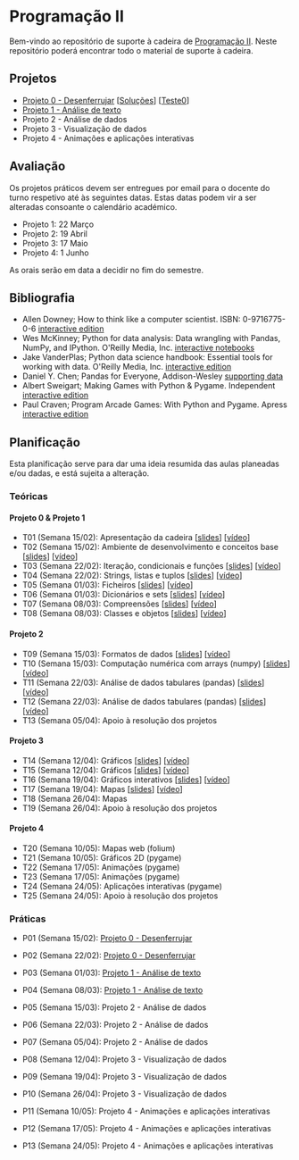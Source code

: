 # Programação II

Bem-vindo ao repositório de suporte à cadeira de [Programação II](https://sigarra.up.pt/fcup/pt/ucurr_geral.ficha_uc_view?pv_ocorrencia_id=464142).
Neste repositório poderá encontrar todo o material de suporte à cadeira.

## Projetos

* [Projeto 0 - Desenferrujar](projetos/Projeto0.ipynb) [[Soluções](projetos/Solucoes0.ipynb)] [[Teste0](projetos/Teste0.ipynb)] 
* [Projeto 1 - Análise de texto](projetos/Projeto1.ipynb)
* Projeto 2 - Análise de dados
* Projeto 3 - Visualização de dados
* Projeto 4 - Animações e aplicações interativas

## Avaliação

Os projetos práticos devem ser entregues por email para o docente do turno respetivo até às seguintes datas.
Estas datas podem vir a ser alteradas consoante o calendário académico.

* Projeto 1: 22 Março
* Projeto 2: 19 Abril
* Projeto 3: 17 Maio
* Projeto 4: 1 Junho

As orais serão em data a decidir no fim do semestre.

## Bibliografia

- Allen Downey; How to think like a computer scientist. ISBN: 0-9716775-0-6 [interactive edition](https://runestone.academy/runestone/books/published/thinkcspy/index.html) 
- Wes McKinney; Python for data analysis: Data wrangling with Pandas, NumPy, and IPython. O'Reilly Media, Inc. [interactive notebooks](https://github.com/wesm/pydata-book)
- Jake VanderPlas; Python data science handbook: Essential tools for working with data. O'Reilly Media, Inc. [interactive edition](https://jakevdp.github.io/PythonDataScienceHandbook/)
- Daniel Y. Chen; Pandas for Everyone, Addison-Wesley [supporting data](https://github.com/chendaniely/pandas_for_everyone)
- Albert Sweigart; Making Games with Python & Pygame. Independent [interactive edition](https://inventwithpython.com/pygame/)
- Paul Craven; Program Arcade Games: With Python and Pygame. Apress [interactive edition](http://programarcadegames.com/)

## Planificação

Esta planificação serve para dar uma ideia resumida das aulas planeadas e/ou dadas, e está sujeita a alteração.

### Teóricas

#### Projeto 0 & Projeto 1
* T01 (Semana 15/02): Apresentação da cadeira [[slides](slides/t01.pdf)] [[vídeo](https://drive.google.com/file/d/1dE0zT8Sa_-ft5thdC6omBbZQs3CEfFGd/view?usp=sharing)]
* T02 (Semana 15/02): Ambiente de desenvolvimento e conceitos base [[slides](slides/t02.pdf)] [[vídeo](https://drive.google.com/file/d/11WR57Rje7onDoGWgG03IOtyMXf3innQo/view?usp=sharing)]
* T03 (Semana 22/02): Iteração, condicionais e funções [[slides](slides/t03.pdf)] [[vídeo](https://drive.google.com/file/d/1rhMCPS8VfXEu6uyzjBIhv5k1kTdvALsW/view?usp=sharing)]
* T04 (Semana 22/02): Strings, listas e tuplos [[slides](slides/t04.pdf)] [[vídeo](https://drive.google.com/file/d/1GLCWzH_OpXjjp7h0qQOfoF1z5tzwf_BZ/view?usp=sharing)]
* T05 (Semana 01/03): Ficheiros [[slides](slides/t05.pdf)] [[vídeo](https://drive.google.com/file/d/1ozFlmVuz2Hem6vik_zukjWJBS8_WM1MY/view?usp=sharing)]
* T06 (Semana 01/03): Dicionários e sets [[slides](slides/t06.pdf)] [[vídeo](https://drive.google.com/file/d/1IPElxxntRVvWxNK9mSUUE8yyAGkNAvfj/view?usp=sharing)]
* T07 (Semana 08/03): Compreensões [[slides](slides/t07.pdf)] [[vídeo](https://drive.google.com/file/d/11Jpa_dNhwwp-WWmX3vNT1raHQ9zno7U2/view?usp=sharing)]
* T08 (Semana 08/03): Classes e objetos [[slides](slides/t08.pdf)] [[vídeo](https://drive.google.com/file/d/1D3MQIq7g3XqdhJzHewEJUbb9UNmDtCAx/view?usp=sharing)]

#### Projeto 2
* T09 (Semana 15/03): Formatos de dados [[slides](slides/t09.pdf)] [[vídeo](https://drive.google.com/file/d/1ggdM3F5ZdEHp3MlWOK54xOL8SeJUdKIj/view?usp=sharing)]
* T10 (Semana 15/03): Computação numérica com arrays (numpy) [[slides](slides/t10.pdf)] [[vídeo](https://drive.google.com/file/d/1p9uJcCpC4kQuZAJYPKZaVGa12UohDoDS/view?usp=sharing)]
* T11 (Semana 22/03): Análise de dados tabulares (pandas) [[slides](slides/t11.pdf)] [[vídeo](https://drive.google.com/file/d/1tUfulMvoKdJ3OON6HnQC3Y0EAcjv8jBC/view?usp=sharing)]
* T12 (Semana 22/03): Análise de dados tabulares (pandas) [[slides](slides/t12.pdf)] [[vídeo](https://drive.google.com/file/d/16MkO_leHX4LIafaNYr9TOP0oIhoGYWUz/view?usp=sharing)]
* T13 (Semana 05/04): Apoio à resolução dos projetos

#### Projeto 3 
* T14 (Semana 12/04): Gráficos [[slides](slides/t14.pdf)] [[vídeo](https://drive.google.com/file/d/1e4RoUefp624N5K0nne_UloHSFxkE-Y42/view?usp=sharing)]
* T15 (Semana 12/04): Gráficos [[slides](slides/t15.pdf)] [[vídeo](https://drive.google.com/file/d/109WI4TejOHxb4Qr3YjYnQnm6n35bj7-j/view?usp=sharing)]
* T16 (Semana 19/04): Gráficos interativos [[slides](slides/t16.pdf)] [[vídeo](https://drive.google.com/file/d/1VCTR4y6tPfmoxpKjOmsnIlyT1buJ8pWo/view?usp=sharing)]
* T17 (Semana 19/04): Mapas [[slides](slides/t17.pdf)] [[vídeo](https://drive.google.com/file/d/18A3DrBQcHlhgR5L7YgI-4FXKYnj2FGzW/view?usp=sharing)] 
* T18 (Semana 26/04): Mapas
* T19 (Semana 26/04): Apoio à resolução dos projetos

#### Projeto 4
* T20 (Semana 10/05): Mapas web (folium)
* T21 (Semana 10/05): Gráficos 2D (pygame)
* T22 (Semana 17/05): Animações (pygame)
* T23 (Semana 17/05): Animações (pygame)
* T24 (Semana 24/05): Aplicações interativas (pygame)
* T25 (Semana 24/05): Apoio à resolução dos projetos

### Práticas

* P01 (Semana 15/02): [Projeto 0 - Desenferrujar](projetos/Projeto0.ipynb)
* P02 (Semana 22/02): [Projeto 0 - Desenferrujar](projetos/Projeto0.ipynb)
* P03 (Semana 01/03): [Projeto 1 - Análise de texto](projetos/Projeto1.ipynb)
* P04 (Semana 08/03): [Projeto 1 - Análise de texto](projetos/Projeto1.ipynb)

* P05 (Semana 15/03): Projeto 2 - Análise de dados
* P06 (Semana 22/03): Projeto 2 - Análise de dados
* P07 (Semana 05/04): Projeto 2 - Análise de dados

* P08 (Semana 12/04): Projeto 3 - Visualização de dados
* P09 (Semana 19/04): Projeto 3 - Visualização de dados
* P10 (Semana 26/04): Projeto 3 - Visualização de dados

* P11 (Semana 10/05): Projeto 4 - Animações e aplicações interativas
* P12 (Semana 17/05): Projeto 4 - Animações e aplicações interativas
* P13 (Semana 24/05): Projeto 4 - Animações e aplicações interativas

